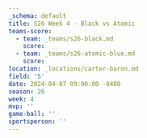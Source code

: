```yaml
---
_schema: default
title: S26 Week 4 - Black vs Atomic
teams-score:
  - team: _teams/s26-black.md
    score:
  - team: _teams/s26-atomic-blue.md
    score:
location: _locations/carter-baron.md
field: '5'
date: 2024-04-07 09:00:00 -0400
season: 26
week: 4
mvp: ''
game-ball: ''
sportsperson: ''
---
```

